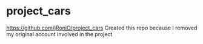 # project_cars

https://github.com/jRoniO/project_cars
Created this repo because I removed my original account involved in the project
